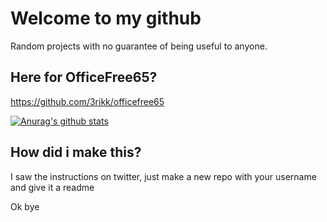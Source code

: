 # Welcome to my github
Random projects with no guarantee of being useful to anyone.

## Here for OfficeFree65?
https://github.com/3rikk/officefree65

[![Anurag's github stats](https://github-readme-stats.vercel.app/api?username=3rikk)](https://github.com/anuraghazra/github-readme-stats)

## How did i make this?
I saw the instructions on twitter, just make a new repo with your username and give it a readme


Ok bye
